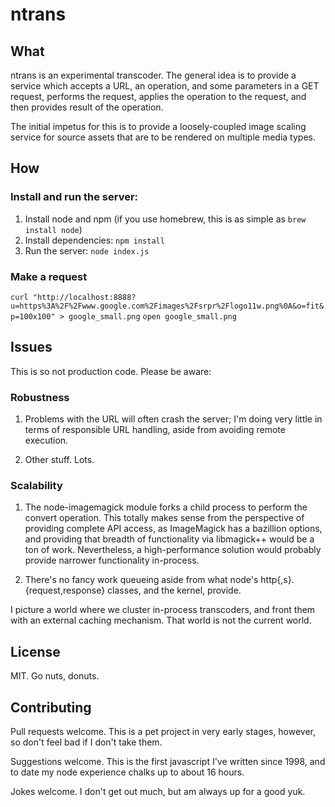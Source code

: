 # ntrans

## What

ntrans is an experimental transcoder.  The general idea is to provide
a service which accepts a URL, an operation, and some parameters
in a GET request, performs the request, applies the operation to the request,
and then provides result of the operation.

The initial impetus for this is to provide a loosely-coupled image scaling
service for source assets that are to be rendered on multiple media types.

## How

### Install and run the server:

1. Install node and npm (if you use homebrew, this is as simple as `brew install node`)
2. Install dependencies: `npm install`
3. Run the server: `node index.js`

### Make a request

  `curl "http://localhost:8888?u=https%3A%2F%2Fwww.google.com%2Fimages%2Fsrpr%2Flogo11w.png%0A&o=fit&p=100x100" > google_small.png`
  `open google_small.png`

## Issues

This is so not production code.  Please be aware:

### Robustness

1. Problems with the URL will often crash the server; I'm doing very little in terms of responsible
URL handling, aside from avoiding remote execution.

2. Other stuff.  Lots.

### Scalability

1. The node-imagemagick module forks a child process to perform the convert operation.  This totally makes sense
from the perspective of providing complete API access, as ImageMagick has a bazillion options, and providing that
breadth of functionality via libmagick++ would be a ton of work.  Nevertheless, a high-performance solution would
probably provide narrower functionality in-process.

2. There's no fancy work queueing aside from what node's http{,s}.{request,response} classes, and the kernel, provide.

I picture a world where we cluster in-process transcoders, and front them with an external caching mechanism.  That world is not the current world.


## License

MIT.  Go nuts, donuts.


## Contributing

Pull requests welcome.  This is a pet project in very early stages, however, so don't feel bad if I don't take them.

Suggestions welcome.  This is the first javascript I've written since 1998, and to date my node experience chalks up to about 16 hours.

Jokes welcome.  I don't get out much, but am always up for a good yuk.
